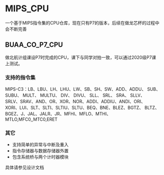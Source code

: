 # MIPS_CPU

一个基于MIPS指令集的CPU仓库，现在只有P7的版本，后续在做龙芯杯的过程中会不断完善

## BUAA_CO_P7_CPU

做北航计组课设P7时完成的CPU，课下与同学对拍一致，可以通过2020级P7课上测试。

### 支持的指令集

MIPS-C3：LB、LBU、LH、LHU、LW、SB、SH、SW、ADD、ADDU、 SUB、 SUBU、 MULT、 MULTU、 DIV、 DIVU、 SLL、 SRL、 SRA、 SLLV、 SRLV、SRAV、AND、OR、XOR、NOR、ADDI、ADDIU、ANDI、ORI、 XORI、LUI、SLT、SLTI、SLTIU、SLTU、BEQ、BNE、BLEZ、BGTZ、 BLTZ、BGEZ、J、JAL、JALR、JR、MFHI、MFLO、MTHI、MTLO,MFC0,,MTC0,ERET

### 其它

- 支持简单的异常与中断及重入
- 指令存储器与数据存储器外置
- 包含系统桥与两个计时器模块

具体请参见设计文档
